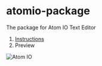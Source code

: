 # atomio-package
The package for Atom IO Text Editor 

1. [Instructions](../master/documentation/README.md)
2. Preview

![Atom IO](../master/documentation/global_functions.gif "Atom IO")

